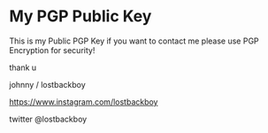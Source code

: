 # My PGP Public Key
This is my Public PGP Key if you want to contact me please use PGP Encryption for security!

thank u 

johnny / lostbackboy

https://www.instagram.com/lostbackboy

twitter @lostbackboy
